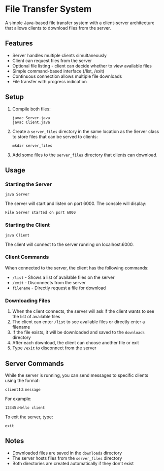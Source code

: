 # File Transfer System

A simple Java-based file transfer system with a client-server architecture that allows clients to download files from the server.

## Features

- Server handles multiple clients simultaneously
- Client can request files from the server
- Optional file listing - client can decide whether to view available files
- Simple command-based interface (/list, /exit)
- Continuous connection allows multiple file downloads
- File transfer with progress indication

## Setup

1. Compile both files:
   ```
   javac Server.java
   javac Client.java
   ```

2. Create a `server_files` directory in the same location as the Server class to store files that can be served to clients:
   ```
   mkdir server_files
   ```

3. Add some files to the `server_files` directory that clients can download.

## Usage

### Starting the Server

```
java Server
```

The server will start and listen on port 6000. The console will display:
```
File Server started on port 6000
```

### Starting the Client

```
java Client
```

The client will connect to the server running on localhost:6000.

### Client Commands

When connected to the server, the client has the following commands:
- `/list` - Shows a list of available files on the server
- `/exit` - Disconnects from the server
- `filename` - Directly request a file for download

### Downloading Files

1. When the client connects, the server will ask if the client wants to see the list of available files
2. The client can enter `/list` to see available files or directly enter a filename
3. If the file exists, it will be downloaded and saved to the `downloads` directory
4. After each download, the client can choose another file or exit
5. Type `/exit` to disconnect from the server

## Server Commands

While the server is running, you can send messages to specific clients using the format:
```
clientId:message
```

For example:
```
12345:Hello client
```

To exit the server, type:
```
exit
```

## Notes

- Downloaded files are saved in the `downloads` directory
- The server hosts files from the `server_files` directory
- Both directories are created automatically if they don't exist 